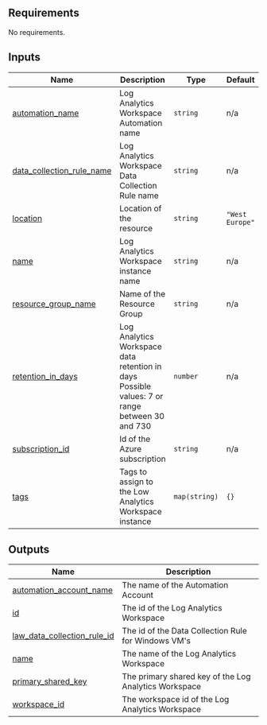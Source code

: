 <!-- BEGIN_TF_DOCS -->
## Requirements

No requirements.

## Inputs

| Name | Description | Type | Default | Required |
|------|-------------|------|---------|:--------:|
| <a name="input_automation_name"></a> [automation\_name](#input\_automation\_name) | Log Analytics Workspace Automation name | `string` | n/a | yes |
| <a name="input_data_collection_rule_name"></a> [data\_collection\_rule\_name](#input\_data\_collection\_rule\_name) | Log Analytics Workspace Data Collection Rule name | `string` | n/a | yes |
| <a name="input_location"></a> [location](#input\_location) | Location of the resource | `string` | `"West Europe"` | no |
| <a name="input_name"></a> [name](#input\_name) | Log Analytics Workspace instance name | `string` | n/a | yes |
| <a name="input_resource_group_name"></a> [resource\_group\_name](#input\_resource\_group\_name) | Name of the Resource Group | `string` | n/a | yes |
| <a name="input_retention_in_days"></a> [retention\_in\_days](#input\_retention\_in\_days) | Log Analytics Workspace data retention in days<br>Possible values: 7 or range between 30 and 730 | `number` | n/a | yes |
| <a name="input_subscription_id"></a> [subscription\_id](#input\_subscription\_id) | Id of the Azure subscription | `string` | n/a | yes |
| <a name="input_tags"></a> [tags](#input\_tags) | Tags to assign to the Low Analytics Workspace instance | `map(string)` | `{}` | no |

## Outputs

| Name | Description |
|------|-------------|
| <a name="output_automation_account_name"></a> [automation\_account\_name](#output\_automation\_account\_name) | The name of the Automation Account |
| <a name="output_id"></a> [id](#output\_id) | The id of the Log Analytics Workspace |
| <a name="output_law_data_collection_rule_id"></a> [law\_data\_collection\_rule\_id](#output\_law\_data\_collection\_rule\_id) | The id of the Data Collection Rule for Windows VM's |
| <a name="output_name"></a> [name](#output\_name) | The name of the Log Analytics Workspace |
| <a name="output_primary_shared_key"></a> [primary\_shared\_key](#output\_primary\_shared\_key) | The primary shared key of the Log Analytics Workspace |
| <a name="output_workspace_id"></a> [workspace\_id](#output\_workspace\_id) | The workspace id of the Log Analytics Workspace |
<!-- END_TF_DOCS -->